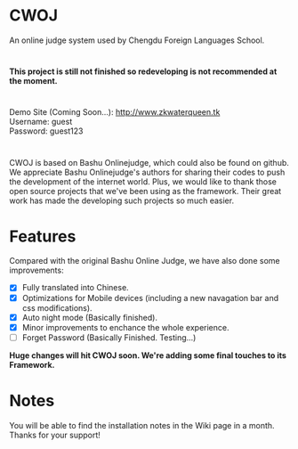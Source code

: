 # CWOJ
An online judge system used by Chengdu Foreign Languages School.
#
<b>This project is still not finished so redeveloping is not recommended at the moment.</b>
#
Demo Site (Coming Soon...): http://www.zkwaterqueen.tk<br>
Username: guest<br>
Password: guest123<br>
#
CWOJ is based on Bashu Onlinejudge, which could also be found on github. We appreciate Bashu Onlinejudge's authors for sharing their codes to push the development of the internet world.
Plus, we would like to thank those open source projects that we've been using as the framework. Their great work has made the developing such projects so much easier.
# Features
Compared with the original Bashu Online Judge, we have also done some improvements:<br>
- [X] Fully translated into Chinese.<br>
- [X] Optimizations for Mobile devices (including a new navagation bar and css modifications).<br>
- [X] Auto night mode (Basically finished).<br>
- [X] Minor improvements to enchance the whole experience.<br>
- [ ] Forget Password (Basically Finished. Testing...)<br>

<b>Huge changes will hit CWOJ soon. We're adding some final touches to its Framework.</b>

# Notes
You will be able to find the installation notes in the Wiki page in a month. Thanks for your support!
